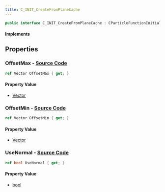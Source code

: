 ```yaml
---
title: C_INIT_CreateFromPlaneCache
---
```


```csharp
public interface C_INIT_CreateFromPlaneCache : CParticleFunctionInitializer, CParticleFunction, ISchemaClass<CParticleFunction>, ISchemaClass<CParticleFunctionInitializer>, ISchemaClass<C_INIT_CreateFromPlaneCache>, ISchemaField, ISchemaClass, INativeHandle
```

#### Implements

## Properties

### **OffsetMax** - [Source Code](https://github.com/swiftly-solution/swiftlys2/blob/main/managed/src/SwiftlyS2.Generated/Schemas/Interfaces/C_INIT_CreateFromPlaneCache.cs#L18)

```csharp
ref Vector OffsetMax { get; }
```

#### Property Value

- [Vector](/docs/api/shared/natives/vector)

### **OffsetMin** - [Source Code](https://github.com/swiftly-solution/swiftlys2/blob/main/managed/src/SwiftlyS2.Generated/Schemas/Interfaces/C_INIT_CreateFromPlaneCache.cs#L16)

```csharp
ref Vector OffsetMin { get; }
```

#### Property Value

- [Vector](/docs/api/shared/natives/vector)

### **UseNormal** - [Source Code](https://github.com/swiftly-solution/swiftlys2/blob/main/managed/src/SwiftlyS2.Generated/Schemas/Interfaces/C_INIT_CreateFromPlaneCache.cs#L20)

```csharp
ref bool UseNormal { get; }
```

#### Property Value

- [bool](https://learn.microsoft.com/dotnet/api/system.boolean)

